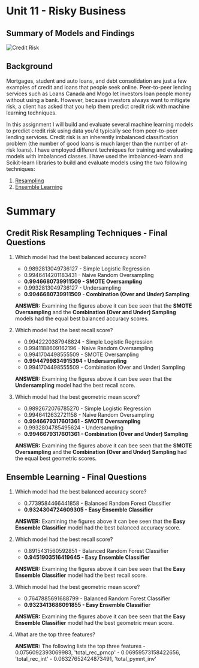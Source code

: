 # Unit 11 - Risky Business

## Summary of Models and Findings
 
![Credit Risk](Images/credit-risk.jpg)

## Background

Mortgages, student and auto loans, and debt consolidation are just a few examples of credit and loans that people seek online. Peer-to-peer lending services such as Loans Canada and Mogo let investors loan people money without using a bank. However, because investors always want to mitigate risk, a client has asked that you help them predict credit risk with machine learning techniques.

In this assignment I will build and evaluate several machine learning models to predict credit risk using data you'd typically see from peer-to-peer lending services. Credit risk is an inherently imbalanced classification problem (the number of good loans is much larger than the number of at-risk loans). I have employed different techniques for training and evaluating models with imbalanced classes. I have used the imbalanced-learn and Scikit-learn libraries to build and evaluate models using the two following techniques:

1. [Resampling](#Credit-Risk-Resampling-Techniques---Final-Questions)
2. [Ensemble Learning](#Ensemble-Learning---Final-Questions)

# Summary 

## Credit Risk Resampling Techniques - Final Questions

1. Which model had the best balanced accuracy score?

    - 0.9892813049736127 - Simple Logistic Regression
    - 0.9946414201183431 - Naive Random Oversampling
    - **0.9946680739911509 - SMOTE Oversampling**
    - 0.9932813049736127 - Undersampling
    - **0.9946680739911509 - Combination (Over and Under) Sampling**
    
    **ANSWER:** Examining the figures above it can bee seen that the **SMOTE Oversampling** and the **Combination (Over and Under) Sampling** models had the equal best balanced accuracy scores.

2. Which model had the best recall score?

    - 0.9942220387948824  - Simple Logistic Regression
    - 0.9941188609162196 - Naive Random Oversampling
    - 0.9941704498555509 - SMOTE Oversampling
    - **0.9944799834915394  - Undersampling**
    - 0.9941704498555509  - Combination (Over and Under) Sampling
    
    **ANSWER:** Examining the figures above it can bee seen that the **Undersampling** model had the best recall score.

3. Which model had the best geometric mean score?

    - 0.9892672076785270 - Simple Logistic Regression
    - 0.9946412632721158 - Naive Random Oversampling
    - **0.9946679317601361 - SMOTE Oversampling**
    - 0.9932804785495624 - Undersampling
    - **0.9946679317601361 - Combination (Over and Under) Sampling**
    
    **ANSWER:** Examining the figures above it can bee seen that the **SMOTE Oversampling** and the **Combination (Over and Under) Sampling** had the equal best geometric scores.

## Ensemble Learning - Final Questions

1. Which model had the best balanced accuracy score?

    - 0.7739584466441858 - Balanced Random Forest Classifier
    - **0.9324304724609305 - Easy Ensemble Classifier**
    
    **ANSWER:** Examining the figures above it can bee seen that the **Easy Ensemble Classifier** model had the best balanced accuracy score.

2. Which model had the best recall score?

    - 0.8915431560592851 - Balanced Random Forest Classifier
    - **0.9451903516419645 - Easy Ensemble Classifier**
    
    **ANSWER:** Examining the figures above it can bee seen that the **Easy Ensemble Classifier** model had the best recall score.

3. Which model had the best geometric mean score?

    - 0.7647885691688799 - Balanced Random Forest Classifier
    - **0.9323413686091855 - Easy Ensemble Classifier**
    
    **ANSWER:** Examining the figures above it can bee seen that the **Easy Ensemble Classifier** model had the best geometric mean score.

4. What are the top three features?

     **ANSWER:** The following lists the top three features
         - 0.0756092393069983, 'total_rec_prncp'
         - 0.06959573158422656, 'total_rec_int'
         - 0.06327652424873491, 'total_pymnt_inv'